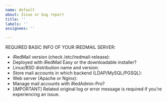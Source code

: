 ```yaml
---
name: default
about: Issue or bug report
title: ''
labels: ''
assignees: ''

---
```


REQUIRED BASIC INFO OF YOUR IREDMAIL SERVER:

- iRedMail version (check /etc/iredmail-release): 
- Deployed with iRedMail Easy or the downloadable installer?
- Linux/BSD distribution name and version: 
- Store mail accounts in which backend (LDAP/MySQL/PGSQL): 
- Web server (Apache or Nginx):
- Manage mail accounts with iRedAdmin-Pro?
- [IMPORTANT] Related original log or error message is required if you're experiencing an issue.
